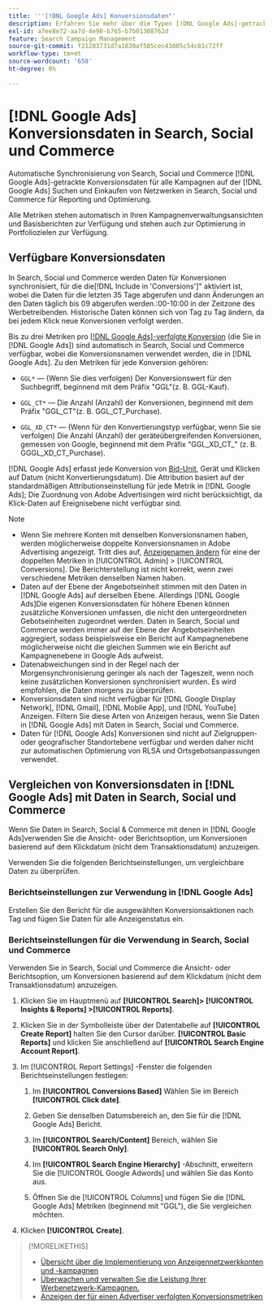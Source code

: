 ```yaml
---
title: '''[!DNL Google Ads] Konversionsdaten"'
description: Erfahren Sie mehr über die Typen [!DNL Google Ads]-getrackte Konversionsdaten, die in Search, Social und Commerce verfügbar sind.
exl-id: a7ee8e72-aa7d-4e90-b765-b7b01308762d
feature: Search Campaign Management
source-git-commit: f21283731d7a1830af585cec43805c54c81c72ff
workflow-type: tm+mt
source-wordcount: '658'
ht-degree: 0%

---
```


# [!DNL Google Ads] Konversionsdaten in Search, Social und Commerce

Automatische Synchronisierung von Search, Social und Commerce [!DNL Google Ads]-getrackte Konversionsdaten für alle Kampagnen auf der [!DNL Google Ads] Suchen und Einkaufen von Netzwerken in Search, Social und Commerce für Reporting und Optimierung.

Alle Metriken stehen automatisch in Ihren Kampagnenverwaltungsansichten und Basisberichten zur Verfügung und stehen auch zur Optimierung in Portfoliozielen zur Verfügung.

## Verfügbare Konversionsdaten

In Search, Social und Commerce werden Daten für Konversionen synchronisiert, für die die[!DNL Include in 'Conversions']&quot; aktiviert ist, wobei die Daten für die letzten 35 Tage abgerufen und dann Änderungen an den Daten täglich bis 09 abgerufen werden.:00-10:00 in der Zeitzone des Werbetreibenden. Historische Daten können sich von Tag zu Tag ändern, da bei jedem Klick neue Konversionen verfolgt werden.

Bis zu drei Metriken pro [[!DNL Google Ads]-verfolgte Konversion](https://support.google.com/google-ads/answer/4677036) (die Sie in [!DNL Google Ads]) sind automatisch in Search, Social und Commerce verfügbar, wobei die Konversionsnamen verwendet werden, die in [!DNL Google Ads]. Zu den Metriken für jede Konversion gehören:

* `GGL*` — (Wenn Sie dies verfolgen) Der Konversionswert für den Suchbegriff, beginnend mit dem Präfix &quot;GGL&quot;(z. B. GGL-Kauf).

* `GGL_CT*` — Die Anzahl (Anzahl) der Konversionen, beginnend mit dem Präfix &quot;GGL_CT&quot;(z. B. GGL_CT_Purchase).

* `GGL_XD_CT*` — (Wenn für den Konvertierungstyp verfügbar, wenn Sie sie verfolgen) Die Anzahl (Anzahl) der geräteübergreifenden Konversionen, gemessen von Google, beginnend mit dem Präfix &quot;GGL_XD_CT_&quot; (z. B. GGGL_XD_CT_Purchase).

[!DNL Google Ads] erfasst jede Konversion von [Bid-Unit](/help/search-social-commerce/glossary.md#a-b), Gerät und Klicken auf Datum (nicht Konvertierungsdatum). Die Attribution basiert auf der standardmäßigen Attributionseinstellung für jede Metrik in [!DNL Google Ads]; Die Zuordnung von Adobe Advertisingen wird nicht berücksichtigt, da Klick-Daten auf Ereignisebene nicht verfügbar sind.

>[!NOTE]
>
>* Wenn Sie mehrere Konten mit denselben Konversionsnamen haben, werden möglicherweise doppelte Konversionsnamen in Adobe Advertising angezeigt. Tritt dies auf, [Anzeigenamen ändern](/help/search-social-commerce/admin/conversion-metrics/conversion-metric-edit-display-name.md) für eine der doppelten Metriken in [!UICONTROL Admin] > [!UICONTROL Conversions]. Die Berichterstellung ist nicht korrekt, wenn zwei verschiedene Metriken denselben Namen haben.
>* Daten auf der Ebene der Angebotseinheit stimmen mit den Daten in [!DNL Google Ads] auf derselben Ebene. Allerdings [!DNL Google Ads]Die eigenen Konversionsdaten für höhere Ebenen können zusätzliche Konversionen umfassen, die nicht den untergeordneten Gebotseinheiten zugeordnet werden. Daten in Search, Social und Commerce werden immer auf der Ebene der Angebotseinheiten aggregiert, sodass beispielsweise ein Bericht auf Kampagnenebene möglicherweise nicht die gleichen Summen wie ein Bericht auf Kampagnenebene in Google Ads aufweist.
>* Datenabweichungen sind in der Regel nach der Morgensynchronisierung geringer als nach der Tageszeit, wenn noch keine zusätzlichen Konversionen synchronisiert wurden. Es wird empfohlen, die Daten morgens zu überprüfen.
>* Konversionsdaten sind nicht verfügbar für [!DNL Google Display Network], [!DNL Gmail], [!DNL Mobile App], und [!DNL YouTube] Anzeigen. Filtern Sie diese Arten von Anzeigen heraus, wenn Sie Daten in [!DNL Google Ads] mit Daten in Search, Social und Commerce.
>* Daten für [!DNL Google Ads] Konversionen sind nicht auf Zielgruppen- oder geografischer Standortebene verfügbar und werden daher nicht zur automatischen Optimierung von RLSA und Ortsgebotsanpassungen verwendet.

## Vergleichen von Konversionsdaten in [!DNL Google Ads] mit Daten in Search, Social und Commerce

Wenn Sie Daten in Search, Social &amp; Commerce mit denen in [!DNL Google Ads]verwenden Sie die Ansicht- oder Berichtsoption, um Konversionen basierend auf dem Klickdatum (nicht dem Transaktionsdatum) anzuzeigen.

Verwenden Sie die folgenden Berichtseinstellungen, um vergleichbare Daten zu überprüfen.

### Berichtseinstellungen zur Verwendung in [!DNL Google Ads]

Erstellen Sie den Bericht für die ausgewählten Konversionsaktionen nach Tag und fügen Sie Daten für alle Anzeigenstatus ein.

<!-- 

1. In the main toolbar, select **[!DNL Reports] > [!DNL Report]**.

1. Select **[!DNL + Custom] > [!DNL Table]**.

1. From the left pane, specify the rows and columns in the report:
   
   1. Search for the **[!DNL Day]** field and it drag to the [!DNL Row] section.

   1. Search for the **[!DNL All conv].** field and it drag to the [!DNL Column] section.

   1. Search for the **[!DNL Conversion action]** field and it drag to the [!DNL Column] section.

1. In the report settings toolbar, select **[!DNL Filter] > [!DNL Ad status]**, and then select all boxes.

1. In the report settings toolbar, select **[!DNL Download] > [!DNL Excel .csv]**.

-->

### Berichtseinstellungen für die Verwendung in Search, Social und Commerce

Verwenden Sie in Search, Social und Commerce die Ansicht- oder Berichtsoption, um Konversionen basierend auf dem Klickdatum (nicht dem Transaktionsdatum) anzuzeigen.

1. Klicken Sie im Hauptmenü auf **[!UICONTROL Search]> [!UICONTROL Insights & Reports] >[!UICONTROL Reports]**.

1. Klicken Sie in der Symbolleiste über der Datentabelle auf **[!UICONTROL Create Report]** halten Sie den Cursor darüber. **[!UICONTROL Basic Reports]** und klicken Sie anschließend auf **[!UICONTROL Search Engine Account Report]**.

1. Im [!UICONTROL Report Settings] -Fenster die folgenden Berichtseinstellungen festlegen:

   1. Im **[!UICONTROL Conversions Based]** Wählen Sie im Bereich **[!UICONTROL Click date]**.

   1. Geben Sie denselben Datumsbereich an, den Sie für die [!DNL Google Ads] Bericht.

   1. Im **[!UICONTROL Search/Content]** Bereich, wählen Sie **[!UICONTROL Search Only]**.

   1. Im **[!UICONTROL Search Engine Hierarchy]** -Abschnitt, erweitern Sie die [!UICONTROL Google Adwords] und wählen Sie das Konto aus.

   1. Öffnen Sie die [!UICONTROL Columns] und fügen Sie die [!DNL Google Ads] Metriken (beginnend mit &quot;GGL&quot;), die Sie vergleichen möchten.

1. Klicken **[!UICONTROL Create]**.

>[!MORELIKETHIS]
>
>* [Übersicht über die Implementierung von Anzeigennetzwerkkonten und -kampagnen](campaign-implemention-overview.md)
>* [Überwachen und verwalten Sie die Leistung Ihrer Werbenetzwerk-Kampagnen.](monitor-performance-campaigns.md)
>* [Anzeigen der für einen Advertiser verfolgten Konversionsmetriken](/help/search-social-commerce/admin/conversion-metrics/conversion-metric-view-tracked.md)
